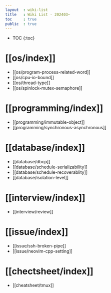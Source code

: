 ```yaml
---
layout  : wiki-list
title   : Wiki List - 202403~
toc     : true
public  : true
---
```

* TOC
{:toc}


# [[os/index]]
* [[os/program-process-related-word]]
* [[os/cpu-io-bound]]
* [[os/thread-type]]
* [[os/spinlock-mutex-semaphore]]

# [[programming/index]]
* [[programming/immutable-object]]
* [[programming/synchronous-asynchronous]]


# [[database/index]]
* [[database/dbcp]]
* [[database/schedule-serializability]]
* [[database/schedule-recoverablity]]
* [[database/isolation-level]]


# [[interview/index]]
* [[interview/review]]


# [[issue/index]]
* [[issue/ssh-broken-pipe]]
* [[issue/neovim-cpp-setting]]


# [[chectsheet/index]]
* [[cheatsheet/tmux]]
